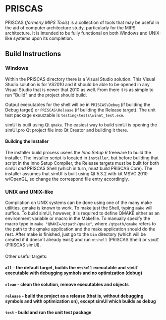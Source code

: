 # PRISCAS
PRISCAS (*formerly MIPS Tools*) is a collection of tools that may be useful in the aid of computer architecture study, particularly for the MIPS architecture. It is intended to be fully functional on both Windows and UNIX-like systems upon its completion.

## Build Instructions
### Windows
Within the PRISCAS directory there is a Visual Studio solution. This Visual Studio solution is for VS2010 and it should be able to be opened in any Visual Studio that is newer that 2010 as well. From there it is as simple to run "Build" and the project should build.

Output executables for the shell will be in `PRISCAS\Debug` (if building the Debug target) or `PRISCAS\Release` (if building the Release target). The unit test package exeuctable is `testing\tests\winnt_test.exe`.

simUI is built using Qt `qmake`. The easiest way to build simUI is opening the simUI.pro Qt project file into Qt Creator and building it there.

#### Building the Installer
The installer build process usees the *Inno Setup 6* freeware to build the installer. The installer script is located in `installer`, but before building that script in the Inno Setup Compiler, the Release targets must be built for both simUI *and* PRISCAS Shell (which in turn, must build PRISCAS Core). The installer assumes that simUI is built using Qt 5.3.2 with kit MSVC 2010 w/OpenGL, so change the correspond file entry accordingly.

### UNIX and UNIX-like
Compilation on UNIX systems can be done using one of the many make utilities. gmake is known to work. To make just the Shell, typing `make` will suffice. To build simUI, however, it is required to define QMAKE either as an environment variable or macro in the Makefile. To manually specify the macro type in `make "QMAKE=/qtpath/qmake"`, where `/qtpath/qmake` refers to the path to the qmake application and the make application should do the rest. After make is finished, just go to the `bin` directory (which will be created if it doesn't already exist) and run `mtshell` (PRISCAS Shell) or `simUI` (PRISCAS simUI).
#### 
Other useful targets:
#### `all` - the default target, builds the `mtshell` executable and `simUI` executable with debugging symbols and no optimization (debug)
#### `clean` - clean the solution, remove executables and objects
#### `release` - build the project as a release (that is, without debugging symbols and with optimization on), except simUI which builds as debug
#### `test` - build and run the unit test package
